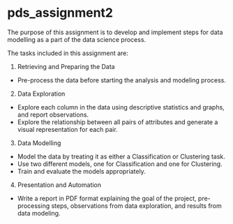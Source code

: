 # pds_assignment2

The purpose of this assignment is to develop and implement steps for data modelling as a part of the data science process. 

The tasks included in this assignment are:
1. Retrieving and Preparing the Data 
* Pre-process the data before starting the analysis and modeling process.
2. Data Exploration 
* Explore each column in the data using descriptive statistics and graphs, and report observations.
* Explore the relationship between all pairs of attributes and generate a visual representation for each pair.
3. Data Modelling 
* Model the data by treating it as either a Classification or Clustering task.
* Use two different models, one for Classification and one for Clustering.
* Train and evaluate the models appropriately.
4. Presentation and Automation 
* Write a report in PDF format explaining the goal of the project, pre-processing steps, observations from data exploration, and results from data modeling.
